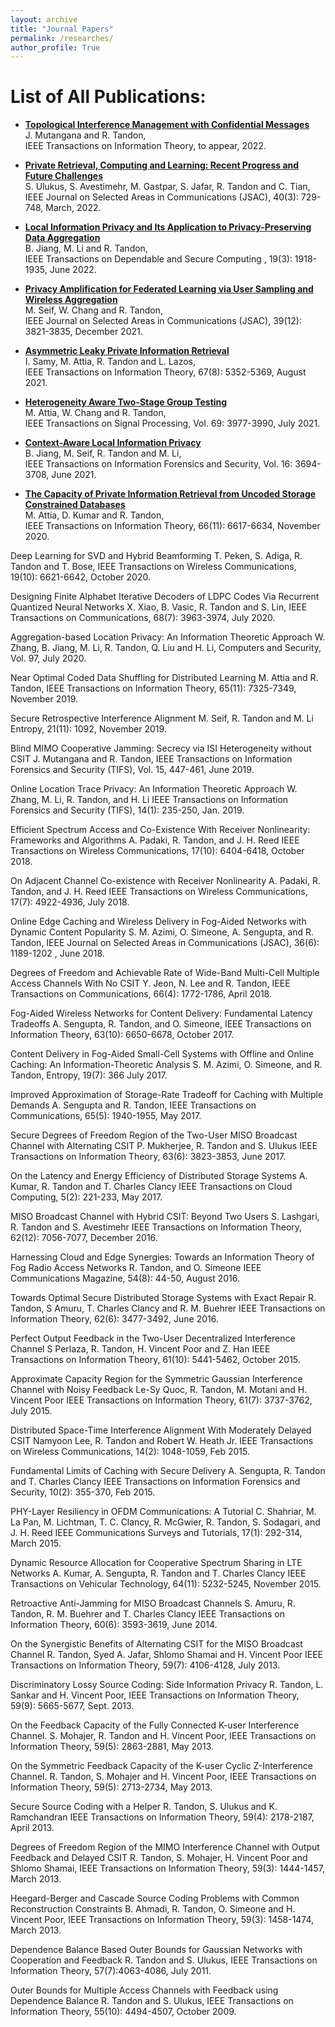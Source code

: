 ```yaml
---
layout: archive
title: "Journal Papers"
permalink: /researches/
author_profile: True
---
```


List of All Publications:
==========================

* <b> <a  href="https://arxiv.org/pdf/2010.14503.pdf"> Topological Interference Management with Confidential Messages  </a> </b>
<br>J. Mutangana and R. Tandon,
<br>IEEE Transactions on Information Theory, to appear, 2022.


* <b> <a  href="https://arxiv.org/pdf/2108.00026.pdf"> Private Retrieval, Computing and Learning: Recent Progress and Future Challenges </a> </b>
<br>S. Ulukus, S. Avestimehr, M. Gastpar, S. Jafar, R. Tandon and C. Tian,
<br>IEEE Journal on Selected Areas in Communications (JSAC), 40(3): 729-748, March, 2022.


* <b> <a  href="https://arxiv.org/pdf/2001.02385.pdf"> Local Information Privacy and Its Application to Privacy-Preserving Data Aggregation</a> </b>
<br>B. Jiang, M. Li and R. Tandon,
<br>IEEE Transactions on Dependable and Secure Computing , 19(3): 1918-1935, June 2022.


* <b> <a href="https://arxiv.org/pdf/2103.01953.pdf"> Privacy Amplification for Federated Learning via User Sampling and Wireless Aggregation</a> </b> 
<br>M. Seif, W. Chang and R. Tandon,
<br>IEEE Journal on Selected Areas in Communications (JSAC), 39(12): 3821-3835, December 2021.


* <b> <a href="https://arxiv.org/pdf/2006.03048.pdf"> Asymmetric Leaky Private Information Retrieval</a> </b> 
<br>I. Samy, M. Attia, R. Tandon and L. Lazos,
<br>IEEE Transactions on Information Theory, 67(8): 5352-5369, August 2021.


* <b> <a href="https://ieeexplore.ieee.org/stamp/stamp.jsp?tp=&arnumber=9472951">Heterogeneity Aware Two-Stage Group Testing</a> </b> 
<br>M. Attia, W. Chang and R. Tandon,
<br>IEEE Transactions on Signal Processing, Vol. 69: 3977-3990, July 2021.


* <b> <a href="">Context-Aware Local Information Privacy</a> </b> 
<br>B. Jiang, M. Seif, R. Tandon and M. Li,
<br>IEEE Transactions on Information Forensics and Security, Vol. 16: 3694-3708, June 2021.


* <b> <a href="">The Capacity of Private Information Retrieval from Uncoded Storage Constrained Databases</a> </b> 
<br>M. Attia, D. Kumar and R. Tandon,
<br>IEEE Transactions on Information Theory, 66(11): 6617-6634, November 2020.


Deep Learning for SVD and Hybrid Beamforming
T. Peken, S. Adiga, R. Tandon and T. Bose,
IEEE Transactions on Wireless Communications, 19(10): 6621-6642, October 2020.


Designing Finite Alphabet Iterative Decoders of LDPC Codes Via Recurrent Quantized Neural Networks
X. Xiao, B. Vasic, R. Tandon and S. Lin,
IEEE Transactions on Communications, 68(7): 3963-3974, July 2020.


Aggregation-based Location Privacy: An Information Theoretic Approach
W. Zhang, B. Jiang, M. Li, R. Tandon, Q. Liu and H. Li,
Computers and Security, Vol. 97, July 2020.


Near Optimal Coded Data Shuffling for Distributed Learning
M. Attia and R. Tandon,
IEEE Transactions on Information Theory, 65(11): 7325-7349, November 2019.


Secure Retrospective Interference Alignment
M. Seif, R. Tandon and M. Li
Entropy, 21(11): 1092, November 2019.


Blind MIMO Cooperative Jamming: Secrecy via ISI Heterogeneity without CSIT
J. Mutangana and R. Tandon,
IEEE Transactions on Information Forensics and Security (TIFS), Vol. 15, 447-461, June 2019.


Online Location Trace Privacy: An Information Theoretic Approach
W. Zhang, M. Li, R. Tandon, and H. Li
IEEE Transactions on Information Forensics and Security (TIFS), 14(1): 235-250, Jan. 2019.


Efficient Spectrum Access and Co-Existence With Receiver Nonlinearity: Frameworks and Algorithms
A. Padaki, R. Tandon, and J. H. Reed
IEEE Transactions on Wireless Communications, 17(10): 6404-6418, October 2018.


On Adjacent Channel Co-existence with Receiver Nonlinearity
A. Padaki, R. Tandon, and J. H. Reed
IEEE Transactions on Wireless Communications, 17(7): 4922-4936, July 2018.


Online Edge Caching and Wireless Delivery in Fog-Aided Networks with Dynamic Content Popularity
S. M. Azimi, O. Simeone, A. Sengupta, and R. Tandon,
IEEE Journal on Selected Areas in Communications (JSAC), 36(6): 1189-1202 , June 2018.


Degrees of Freedom and Achievable Rate of Wide-Band Multi-Cell Multiple Access Channels With No CSIT
Y. Jeon, N. Lee and R. Tandon,
IEEE Transactions on Communications, 66(4): 1772-1786, April 2018.


Fog-Aided Wireless Networks for Content Delivery: Fundamental Latency Tradeoffs
A. Sengupta, R. Tandon, and O. Simeone,
IEEE Transactions on Information Theory, 63(10): 6650-6678, October 2017.


Content Delivery in Fog-Aided Small-Cell Systems with Offline and Online Caching: An Information-Theoretic Analysis
S. M. Azimi, O. Simeone, and R. Tandon,
Entropy, 19(7): 366 July 2017.


Improved Approximation of Storage-Rate Tradeoff for Caching with Multiple Demands
A. Sengupta and R. Tandon,
IEEE Transactions on Communications, 65(5): 1940-1955, May 2017.


Secure Degrees of Freedom Region of the Two-User MISO Broadcast Channel with Alternating CSIT
P. Mukherjee, R. Tandon and S. Ulukus
IEEE Transactions on Information Theory, 63(6): 3823-3853, June 2017.


On the Latency and Energy Efficiency of Distributed Storage Systems
A. Kumar, R. Tandon and T. Charles Clancy
IEEE Transactions on Cloud Computing, 5(2): 221-233, May 2017.


MISO Broadcast Channel with Hybrid CSIT: Beyond Two Users
S. Lashgari, R. Tandon and S. Avestimehr
IEEE Transactions on Information Theory, 62(12): 7056-7077, December 2016.


Harnessing Cloud and Edge Synergies: Towards an Information Theory of Fog Radio Access Networks
R. Tandon, and O. Simeone
IEEE Communications Magazine, 54(8): 44-50, August 2016.


Towards Optimal Secure Distributed Storage Systems with Exact Repair
R. Tandon, S Amuru, T. Charles Clancy and R. M. Buehrer
IEEE Transactions on Information Theory, 62(6): 3477-3492, June 2016.


Perfect Output Feedback in the Two-User Decentralized Interference Channel
S Perlaza, R. Tandon, H. Vincent Poor and Z. Han
IEEE Transactions on Information Theory, 61(10): 5441-5462, October 2015.


Approximate Capacity Region for the Symmetric Gaussian Interference Channel with Noisy Feedback
Le-Sy Quoc, R. Tandon, M. Motani and H. Vincent Poor
IEEE Transactions on Information Theory, 61(7): 3737-3762, July 2015.


Distributed Space-Time Interference Alignment With Moderately Delayed CSIT
Namyoon Lee, R. Tandon and Robert W. Heath Jr.
IEEE Transactions on Wireless Communications, 14(2): 1048-1059, Feb 2015.


Fundamental Limits of Caching with Secure Delivery
A. Sengupta, R. Tandon and T. Charles Clancy
IEEE Transactions on Information Forensics and Security, 10(2): 355-370, Feb 2015.


PHY-Layer Resiliency in OFDM Communications: A Tutorial
C. Shahriar, M. La Pan, M. Lichtman, T. C. Clancy, R. McGwier, R. Tandon, S. Sodagari, and J. H. Reed
IEEE Communications Surveys and Tutorials, 17(1): 292-314, March 2015.


Dynamic Resource Allocation for Cooperative Spectrum Sharing in LTE Networks
A. Kumar, A. Sengupta, R. Tandon and T. Charles Clancy
IEEE Transactions on Vehicular Technology, 64(11): 5232-5245, November 2015.


Retroactive Anti-Jamming for MISO Broadcast Channels
S. Amuru, R. Tandon, R. M. Buehrer and T. Charles Clancy
IEEE Transactions on Information Theory, 60(6): 3593-3619, June 2014.


On the Synergistic Benefits of Alternating CSIT for the MISO Broadcast Channel
R. Tandon, Syed A. Jafar, Shlomo Shamai and H. Vincent Poor
IEEE Transactions on Information Theory, 59(7): 4106-4128, July 2013.


Discriminatory Lossy Source Coding: Side Information Privacy
R. Tandon, L. Sankar and H. Vincent Poor,
IEEE Transactions on Information Theory, 59(9): 5665-5677, Sept. 2013.


On the Feedback Capacity of the Fully Connected K-user Interference Channel.
S. Mohajer, R. Tandon and H. Vincent Poor,
IEEE Transactions on Information Theory, 59(5): 2863-2881, May 2013.


On the Symmetric Feedback Capacity of the K-user Cyclic Z-Interference Channel.
R. Tandon, S. Mohajer and H. Vincent Poor,
IEEE Transactions on Information Theory, 59(5): 2713-2734, May 2013.


Secure Source Coding with a Helper
R. Tandon, S. Ulukus and K. Ramchandran
IEEE Transactions on Information Theory, 59(4): 2178-2187, April 2013.


Degrees of Freedom Region of the MIMO Interference Channel with Output Feedback and Delayed CSIT
R. Tandon, S. Mohajer, H. Vincent Poor and Shlomo Shamai,
IEEE Transactions on Information Theory, 59(3): 1444-1457, March 2013.


Heegard-Berger and Cascade Source Coding Problems with Common Reconstruction Constraints
B. Ahmadi, R. Tandon, O. Simeone and H. Vincent Poor,
IEEE Transactions on Information Theory, 59(3): 1458-1474, March 2013.


Dependence Balance Based Outer Bounds for Gaussian Networks with Cooperation and Feedback
R. Tandon and S. Ulukus,
IEEE Transactions on Information Theory, 57(7):4063-4086, July 2011.


Outer Bounds for Multiple Access Channels with Feedback using Dependence Balance
R. Tandon and S. Ulukus,
IEEE Transactions on Information Theory, 55(10): 4494-4507, October 2009.
